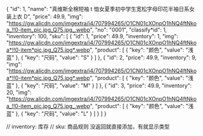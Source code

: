 <!-- 商品返回数据的规则 -->

<!-- 数据结构 -->

{
"id": 1,
"name": "真维斯全棉短袖 t 恤女夏季初中学生宽松字母印花半袖日系女装上衣 D",
"price": 49.9,
"img": "https://gw.alicdn.com/imgextra/i4/707994265/O1CN01cXOnpO1hNQ4ftNkoa_!!0-item_pic.jpg_Q75.jpg_.webp",
"no": "0001",
"classify*id": 1,
"inventory": 100,
"sku": [
{
"id": 1,
"price": 49.9,
"inventory": 1,
"img": "https://gw.alicdn.com/imgextra/i4/707994265/O1CN01cXOnpO1hNQ4ftNkoa*!!0-item*pic.jpg_Q75.jpg*.webp",
"product": [
{
"key": "颜色",
"value": "浅蓝"
},
{
"key": "尺码",
"value": "S"
}
]
},
{
"id": 2,
"price": 49.9,
"inventory": 9,
"img": "https://gw.alicdn.com/imgextra/i4/707994265/O1CN01cXOnpO1hNQ4ftNkoa*!!0-item*pic.jpg_Q75.jpg*.webp",
"product": [
{
"key": "颜色",
"value": "浅蓝"
},
{
"key": "尺码",
"value": "M"
}
]
},
{
"id": 3,
"price": 49.9,
"inventory": 20,
"img": "https://gw.alicdn.com/imgextra/i4/707994265/O1CN01cXOnpO1hNQ4ftNkoa_!!0-item_pic.jpg_Q75.jpg_.webp",
"product": [
{
"key": "颜色",
"value": "浅蓝"
},
{
"key": "尺码",
"value": "L"
}
]
}
]
}

// inventory: 库存
// sku: 商品规则 没返回就直接添加，有就显示类型
